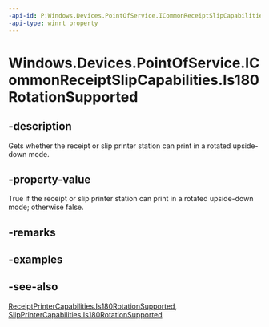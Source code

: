 ```yaml
---
-api-id: P:Windows.Devices.PointOfService.ICommonReceiptSlipCapabilities.Is180RotationSupported
-api-type: winrt property
---
```


<!-- Property syntax
public bool Is180RotationSupported { get; }
-->

# Windows.Devices.PointOfService.ICommonReceiptSlipCapabilities.Is180RotationSupported

## -description
Gets whether the receipt or slip printer station can print in a rotated upside-down mode.

## -property-value
True if the receipt or slip printer station can print in a rotated upside-down mode; otherwise false.

## -remarks

## -examples

## -see-also
[ReceiptPrinterCapabilities.Is180RotationSupported](receiptprintercapabilities_is180rotationsupported.md), [SlipPrinterCapabilities.Is180RotationSupported](slipprintercapabilities_is180rotationsupported.md)